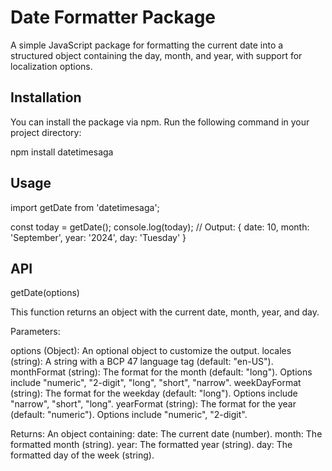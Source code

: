 # Date Formatter Package

A simple JavaScript package for formatting the current date into a structured object containing the day, month, and year, with support for localization options.

## Installation

You can install the package via npm. Run the following command in your project directory:

npm install datetimesaga

## Usage

import getDate from 'datetimesaga';

const today = getDate();
console.log(today);
// Output: { date: 10, month: 'September', year: '2024', day: 'Tuesday' }

## API

getDate(options)

This function returns an object with the current date, month, year, and day.

Parameters:

options (Object): An optional object to customize the output.
locales (string): A string with a BCP 47 language tag (default: "en-US").
monthFormat (string): The format for the month (default: "long"). Options include "numeric", "2-digit", "long", "short", "narrow".
weekDayFormat (string): The format for the weekday (default: "long"). Options include "narrow", "short", "long".
yearFormat (string): The format for the year (default: "numeric"). Options include "numeric", "2-digit".

Returns:
An object containing:
date: The current date (number).
month: The formatted month (string).
year: The formatted year (string).
day: The formatted day of the week (string).
